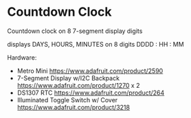 Countdown Clock
================

Countdown clock on 8 7-segment display digits

displays DAYS, HOURS, MINUTES on 8 digits
DDDD : HH : MM
 
Hardware:

* Metro Mini https://www.adafruit.com/product/2590
* 7-Segment Display w/I2C Backpack https://www.adafruit.com/product/1270 x 2
* DS1307 RTC https://www.adafruit.com/product/264
* Illuminated Toggle Switch w/ Cover https://www.adafruit.com/product/3218
 
